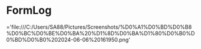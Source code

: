 # FormLog
<img><src>='file:///C:/Users/SA88/Pictures/Screenshots/%D0%A1%D0%BD%D0%B8%D0%BC%D0%BE%D0%BA%20%D1%8D%D0%BA%D1%80%D0%B0%D0%BD%D0%B0%202024-06-06%20161950.png'
